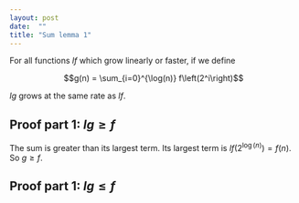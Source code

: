 ```yaml
---
layout: post
date:  ""
title: "Sum lemma 1"
---
```


For all functions $l f$ which grow linearly or faster, if we define

$$g(n) = \sum_{i=0}^{\log(n)} f\left(2^i\right)$$

$l g$ grows at the same rate as $l f$.

## Proof part 1: $l g \geq f$

The sum is greater than its largest term. Its largest term is $l f\left(2^{\log(n)}\right) = f(n)$. So $g \geq f$.

## Proof part 1: $l g \leq f$


